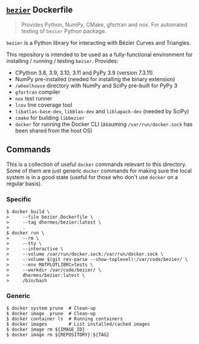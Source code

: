 ## [`bezier`][1] Dockerfile

> Provides Python, NumPy, CMake, gfortran and nox. For automated testing of
> `bezier` Python package.

`bezier` is a Python library for interacting with B&#xe9;zier Curves and
Triangles.

This repository is intended to be used as a fully-functional environment for
installing / running / testing `bezier`. Provides:

-   CPython 3.8, 3.9, 3.10, 3.11 and PyPy 3.9 (version 7.3.11)
-   NumPy pre-installed (needed for installing the binary extension)
-   `/wheelhouse` directory with NumPy and SciPy pre-built for PyPy 3
-   `gfortran` compiler
-   `nox` test runner
-   `lcov` line coverage tool
-   `libatlas-base-dev`, `libblas-dev` and `liblapack-dev` (needed by SciPy)
-   `cmake` for building `libbezier`
-   `docker` for running the Docker CLI (assuming `/var/run/docker.sock` has
    been shared from the host OS)

## Commands

This is a collection of useful `docker` commands relevant to
this directory. Some of them are just generic `docker` commands
for making sure the local system is in a good state (useful
for those who don't use `docker` on a regular basis).

### Specific

```
$ docker build \
>     --file bezier.Dockerfile \
>     --tag dhermes/bezier:latest \
>     .
$ docker run \
>     --rm \
>     --tty \
>     --interactive \
>     --volume /var/run/docker.sock:/var/run/docker.sock \
>     --volume $(git rev-parse --show-toplevel):/var/code/bezier/ \
>     --env MATPLOTLIBRC=tests \
>     --workdir /var/code/bezier/ \
>     dhermes/bezier:latest \
>     /bin/bash
```

### Generic

```
$ docker system prune  # Clean-up
$ docker image  prune  # Clean-up
$ docker container ls  # Running containers
$ docker images        # List installed/cached images
$ docker image rm ${IMAGE_ID}
$ docker image rm ${REPOSITORY}:${TAG}
```

[1]: https://hub.docker.com/r/dhermes/bezier/

